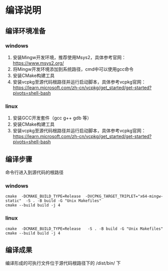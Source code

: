 # 编译说明

## 编译环境准备

### windows 
1. 安装Mingw开发环境，推荐使用Msys2，具体参考官网：https://www.msys2.org/
2. 将Mingw开发环境添加到系统路径，cmd中可以使用gcc命令
3. 安装CMake构建工具
4. 安装vcpkg至源代码根路径并运行启动脚本，具体参考vcpkg官网： https://learn.microsoft.com/zh-cn/vcpkg/get_started/get-started?pivots=shell-bash

### linux
1. 安装GCC开发套件（gcc g++ gdb 等）
2. 安装CMake构建工具
3. 安装vcpkg至源代码根路径并运行启动脚本，具体参考vcpkg官网： https://learn.microsoft.com/zh-cn/vcpkg/get_started/get-started?pivots=shell-bash

## 编译步骤
命令行进入到源代码的根路径

### windows
```shell
cmake  -DCMAKE_BUILD_TYPE=Release  -DVCPKG_TARGET_TRIPLET="x64-mingw-static"  -S . -B build -G "Unix Makefiles" 
cmake --build build -j 4
```
### linux
```shell
cmake  -DCMAKE_BUILD_TYPE=Release   -S . -B build -G "Unix Makefiles"
cmake --build build -j 4
```

## 编译成果

编译形成的可执行文件位于源代码根路径下的 /dist/bin/ 下